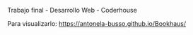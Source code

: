Trabajo final - Desarrollo Web - Coderhouse

Para visualizarlo: https://antonela-busso.github.io/Bookhaus/
